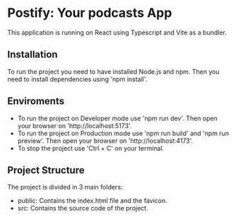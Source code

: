 # Postify: Your podcasts App
This application is running on React using Typescript and Vite as a bundler.

## Installation
  To run the project you need to have installed Node.js and npm. Then you need to install dependencies using 'npm install'.

## Enviroments
  - To run the project on Developer mode use 'npm run dev'. Then open your browser on 'http://localhost:5173'.
  - To run the project on Production mode use 'npm run build' and 'npm run preview'. Then open your browser on 'http://localhost:4173'.
  - To stop the project use 'Ctrl + C' on your terminal.

## Project Structure
The project is divided in 3 main folders:
  - public: Contains the index.html file and the favicon.
  - src: Contains the source code of the project.

